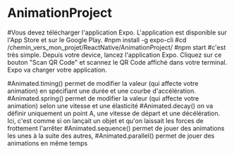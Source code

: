 ﻿# AnimationProject
 
#Vous devez télécharger l'application Expo. L'application est disponible sur l'App Store et sur le Google Play.
#npm install -g expo-cli
#cd /chemin_vers_mon_projet/ReactNative/AnimationProject/
#npm start
#c'est très simple. Depuis votre device, lancez l'application Expo. 
 Cliquez sur ce bouton "Scan QR Code" et scannez le QR Code affiché dans votre terminal. 
Expo va charger votre application.

#Animated.timing()  permet de modifier la valeur (qui affecte votre animation) en spécifiant une durée et une courbe d'accélération.
#Animated.spring()  permet de modifier la valeur (qui affecte votre animation) selon une vitesse et une élasticité
#Animated.decay()  on va définir uniquement un point A, une vitesse de départ et une décélération. Ici, c'est comme si on lançait un objet et qu'on laissait les forces de frottement l'arrêter
#Animated.sequence()  permet de jouer des animations les unes à la suite des autres,
#Animated.parallel()  permet de jouer des animations en même temps
